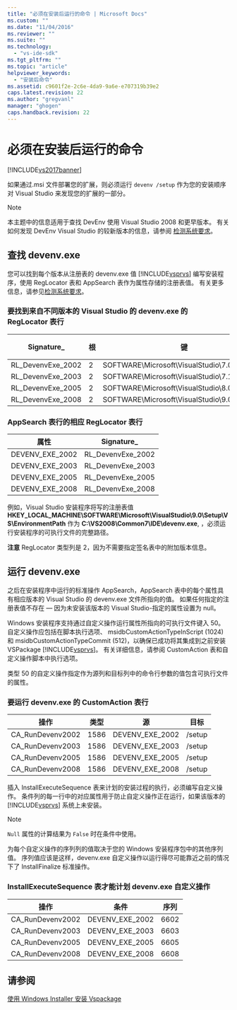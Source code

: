 ```yaml
---
title: "必须在安装后运行的命令 | Microsoft Docs"
ms.custom: ""
ms.date: "11/04/2016"
ms.reviewer: ""
ms.suite: ""
ms.technology: 
  - "vs-ide-sdk"
ms.tgt_pltfrm: ""
ms.topic: "article"
helpviewer_keywords: 
  - "安装后命令"
ms.assetid: c9601f2e-2c6e-4da9-9a6e-e707319b39e2
caps.latest.revision: 22
ms.author: "gregvanl"
manager: "ghogen"
caps.handback.revision: 22
---
```

# 必须在安装后运行的命令
[!INCLUDE[vs2017banner](../../code-quality/includes/vs2017banner.md)]

如果通过.msi 文件部署您的扩展，则必须运行 `devenv /setup` 作为您的安装顺序对 Visual Studio 来发现您的扩展的一部分。  
  
> [!NOTE]
>  本主题中的信息适用于查找 DevEnv 使用 Visual Studio 2008 和更早版本。 有关如何发现 DevEnv Visual Studio 的较新版本的信息，请参阅 [检测系统要求](../../extensibility/internals/detecting-system-requirements.md)。  
  
## 查找 devenv.exe  
 您可以找到每个版本从注册表的 devenv.exe 值 [!INCLUDE[vsprvs](../../code-quality/includes/vsprvs_md.md)] 编写安装程序，使用 RegLocator 表和 AppSearch 表作为属性存储的注册表值。 有关更多信息，请参见[检测系统要求](../../extensibility/internals/detecting-system-requirements.md)。  
  
### 要找到来自不同版本的 Visual Studio 的 devenv.exe 的 RegLocator 表行  
  
|Signature\_|根|键|名称|类型|  
|-----------------|-------|-------|--------|--------|  
|RL\_DevenvExe\_2002|2|SOFTWARE\\Microsoft\\VisualStudio\\7.0\\Setup\\VS|EnvironmentPath|2|  
|RL\_DevenvExe\_2003|2|SOFTWARE\\Microsoft\\VisualStudio\\7.1\\Setup\\VS|EnvironmentPath|2|  
|RL\_DevenvExe\_2005|2|SOFTWARE\\Microsoft\\VisualStudio\\8.0\\Setup\\VS|EnvironmentPath|2|  
|RL\_DevenvExe\_2008|2|SOFTWARE\\Microsoft\\VisualStudio\\9.0\\Setup\\VS|EnvironmentPath|2|  
  
### AppSearch 表行的相应 RegLocator 表行  
  
|属性|Signature\_|  
|--------|-----------------|  
|DEVENV\_EXE\_2002|RL\_DevenvExe\_2002|  
|DEVENV\_EXE\_2003|RL\_DevenvExe\_2003|  
|DEVENV\_EXE\_2005|RL\_DevenvExe\_2005|  
|DEVENV\_EXE\_2008|RL\_DevenvExe\_2008|  
  
 例如，Visual Studio 安装程序将写的注册表值 **HKEY\_LOCAL\_MACHINE\\SOFTWARE\\Microsoft\\VisualStudio\\9.0\\Setup\\VS\\EnvironmentPath** 作为 **C:\\VS2008\\Common7\\IDE\\devenv.exe**, ，必须运行安装程序的可执行文件的完整路径。  
  
 **注意** RegLocator 类型列是 2，因为不需要指定签名表中的附加版本信息。  
  
## 运行 devenv.exe  
 之后在安装程序中运行的标准操作 AppSearch，AppSearch 表中的每个属性具有相应版本的 Visual Studio 的 devenv.exe 文件所指向的值。 如果任何指定的注册表值不存在 — 因为未安装该版本的 Visual Studio\-指定的属性设置为 null。  
  
 Windows 安装程序支持通过自定义操作运行属性所指向的可执行文件键入 50。 自定义操作应包括在脚本执行选项、 msidbCustomActionTypeInScript \(1024\) 和 msidbCustomActionTypeCommit \(512\)，以确保已成功将其集成到之前安装 VSPackage [!INCLUDE[vsprvs](../../code-quality/includes/vsprvs_md.md)]。 有关详细信息，请参阅 CustomAction 表和自定义操作脚本中执行选项。  
  
 类型 50 的自定义操作指定作为源列和目标列中的命令行参数的值包含可执行文件的属性。  
  
### 要运行 devenv.exe 的 CustomAction 表行  
  
|操作|类型|源|目标|  
|--------|--------|-------|--------|  
|CA\_RunDevenv2002|1586|DEVENV\_EXE\_2002|\/setup|  
|CA\_RunDevenv2003|1586|DEVENV\_EXE\_2003|\/setup|  
|CA\_RunDevenv2005|1586|DEVENV\_EXE\_2005|\/setup|  
|CA\_RunDevenv2008|1586|DEVENV\_EXE\_2008|\/setup|  
  
 插入 InstallExecuteSequence 表来计划的安装过程的执行，必须编写自定义操作。 条件列的每一行中的对应属性用于防止自定义操作正在运行，如果该版本的 [!INCLUDE[vsprvs](../../code-quality/includes/vsprvs_md.md)] 系统上未安装。  
  
> [!NOTE]
>  `Null` 属性的计算结果为 `False` 时在条件中使用。  
  
 为每个自定义操作的序列列的值取决于您的 Windows 安装程序包中的其他序列值。 序列值应该是这样，devenv.exe 自定义操作以运行得尽可能靠近之前的情况下了 InstallFinalize 标准操作。  
  
### InstallExecuteSequence 表才能计划 devenv.exe 自定义操作  
  
|操作|条件|序列|  
|--------|--------|--------|  
|CA\_RunDevenv2002|DEVENV\_EXE\_2002|6602|  
|CA\_RunDevenv2003|DEVENV\_EXE\_2003|6603|  
|CA\_RunDevenv2005|DEVENV\_EXE\_2005|6605|  
|CA\_RunDevenv2008|DEVENV\_EXE\_2008|6608|  
  
## 请参阅  
 [使用 Windows Installer 安装 Vspackage](../../extensibility/internals/installing-vspackages-with-windows-installer.md)